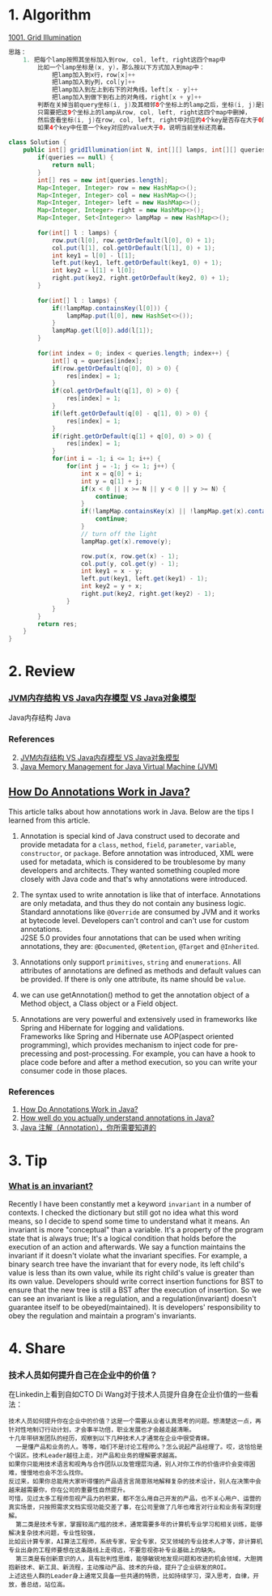 # 1. Algorithm
[1001. Grid Illumination](https://leetcode.com/problems/grid-illumination/description/)
```Java
思路：
    1. 把每个lamp按照其坐标加入到row, col, left, right这四个map中
        比如一个lamp坐标是(x, y)，那么按以下方式加入到map中：
            把lamp加入到x行，row[x]++
            把lamp加入到y列，col[y]++
            把lamp加入到左上到右下的对角线，left[x - y]++
            把lamp加入到做下到右上的对角线，right[x + y]++
        判断在关掉当前query坐标(i, j)及其相邻8个坐标上的lamp之后，坐标(i, j)是否还被其他lamp照亮，
        只需要把这9个坐标上的lamp从row, col, left, right这四个map中删掉，
        然后查看坐标(i, j)在row, col, left, right中对应的4个key是否存在大于0的value，即判断row[i], col[j], left[i - j], right[i + j]是否大于0
        如果4个key中任意一个key对应的value大于0，说明当前坐标还亮着。
        
class Solution {
    public int[] gridIllumination(int N, int[][] lamps, int[][] queries) {
        if(queries == null) {
            return null;
        }
        int[] res = new int[queries.length];
        Map<Integer, Integer> row = new HashMap<>();
        Map<Integer, Integer> col = new HashMap<>();
        Map<Integer, Integer> left = new HashMap<>();
        Map<Integer, Integer> right = new HashMap<>();
        Map<Integer, Set<Integer>> lampMap = new HashMap<>();
        
        for(int[] l : lamps) {
            row.put(l[0], row.getOrDefault(l[0], 0) + 1);
            col.put(l[1], col.getOrDefault(l[1], 0) + 1);
            int key1 = l[0] - l[1];
            left.put(key1, left.getOrDefault(key1, 0) + 1);
            int key2 = l[1] + l[0];
            right.put(key2, right.getOrDefault(key2, 0) + 1);
        }
        
        for(int[] l : lamps) {
            if(!lampMap.containsKey(l[0])) {
                lampMap.put(l[0], new HashSet<>());
            }
            lampMap.get(l[0]).add(l[1]);
        }
        
        for(int index = 0; index < queries.length; index++) {
            int[] q = queries[index];
            if(row.getOrDefault(q[0], 0) > 0) {
                res[index] = 1;
            }
            if(col.getOrDefault(q[1], 0) > 0) {
                res[index] = 1;
            }
            if(left.getOrDefault(q[0] - q[1], 0) > 0) {
                res[index] = 1;
            }
            if(right.getOrDefault(q[1] + q[0], 0) > 0) {
                res[index] = 1;
            }
            for(int i = -1; i <= 1; i++) {
                for(int j = -1; j <= 1; j++) {
                    int x = q[0] + i;
                    int y = q[1] + j;
                    if(x < 0 || x >= N || y < 0 || y >= N) {
                        continue;
                    }
                    if(!lampMap.containsKey(x) || !lampMap.get(x).contains(y)) {
                        continue;
                    }
                    // turn off the light
                    lampMap.get(x).remove(y);

                    row.put(x, row.get(x) - 1);
                    col.put(y, col.get(y) - 1);
                    int key1 = x - y;
                    left.put(key1, left.get(key1) - 1);
                    int key2 = y + x;
                    right.put(key2, right.get(key2) - 1);
                }
            }
        }
        return res;
    }
}

```

# 2. Review
### [JVM内存结构 VS Java内存模型 VS Java对象模型](https://www.hollischuang.com/archives/2509)

Java内存结构
Java

### References
  2. [JVM内存结构 VS Java内存模型 VS Java对象模型](https://www.hollischuang.com/archives/2509)
  1. [Java Memory Management for Java Virtual Machine (JVM)](https://betsol.com/2017/06/java-memory-management-for-java-virtual-machine-jvm/)

## [How Do Annotations Work in Java?](https://dzone.com/articles/how-annotations-work-java)
This article talks about how annotations work in Java. Below are the tips I learned from this article.

1. Annotation is special kind of Java construct used to decorate and provide metadata for a `class`, `method`, `field`, `parameter`, `variable`, `constructor`, or `package`. Before annotation was introduced, XML were used for metadata, which is considered to be troublesome by many developers and architects. They wanted something coupled more closely with Java code and that's why annotations were introduced.

2. The syntax used to write annotation is like that of interface. Annotations are only metadata, and thus they do not contain any business logic. Standard annotations like `@Override` are consumed by JVM and it works at bytecode level. Developers can't control and can't use for custom annotations. </br>
  J2SE 5.0 provides four annotations that can be used when writing annotations, they are: `@Documented`, `@Retention`, `@Target` and `@Inherited`.
  
3. Annotations only support `primitives`, `string` and `enumerations`. All attributes of annotations are defined as methods and default values can be provided. If there is only one attribute, its name should be `value`.

4. we can use getAnnotation() method to get the annotation object of a Method object, a Class object or a Field object.

5. Annotations are very powerful and extensively used in frameworks like Spring and Hibernate for logging and validations.</br>
  Frameworks like Spring and Hibernate use AOP(aspect oriented programming), which provides mechanism to inject code for pre-precessing and post-processing. For example, you can have a hook to place code before and after a method execution, so you can write your consumer code in those places.


### References
  1. [How Do Annotations Work in Java?](https://dzone.com/articles/how-annotations-work-java)
  2. [How well do you actually understand annotations in Java?](https://jaxenter.com/understand-annotations-java-148001.html)
  3. [Java 注解（Annotation），你所需要知道的](https://gitbook.cn/books/5b94a0b99646a53123a50d54/index.html)
  
# 3. Tip
### [What is an invariant?](https://stackoverflow.com/questions/112064/what-is-an-invariant?answertab=votes#tab-top)
Recently I have been constantly met a keyword `invariant` in a number of contexts. I checked the dictionary but still got no idea what this word means, so I decide to spend some time to understand what it means.
An invariant is more "conceptual" than a variable. It's a property of the program state that is always true; It's a logical condition that holds before the execution of an action and afterwards. We say a function maintains the invariant if it doesn't violate what the invariant specifies.
For example, a binary search tree have the invariant that for every node, its left child's value is less than its own value, while its right child's value is greater than its own value. Developers should write correct insertion functions for BST to ensure that the new tree is still a BST after the execution of insertion. So we can see an invariant is like a regulation, and a regulation(invariant) doesn't guarantee itself to be obeyed(maintained). It is developers' responsibility to obey the regulation and maintain a program's invariants. 
  
# 4. Share
### 技术人员如何提升自己在企业中的价值？
在Linkedin上看到自如CTO Di Wang对于技术人员提升自身在企业价值的一些看法：
```
技术人员如何提升你在企业中的价值？这是一个需要从业者认真思考的问题。想清楚这一点，再针对性地制订行动计划，才会事半功倍，职业发展也才会越走越清晰。
十几年带研发团队的经历，观察到以下几种技术人才通常在企业中很受青睐。
  一是懂产品和业务的人。等等，咱们不是讨论工程师么？怎么说起产品经理了。哎，这恰恰是个误区。技术Leader越往上走，对产品和业务的理解要求越高。
如果你只能用技术语言和视角与合作团队以及管理层沟通，别人对你工作的价值评价会变得困难，慢慢地也会不怎么找你。
反过来，如果你总能用大家听得懂的产品语言言简意赅地解释复杂的技术设计，别人在决策中会越来越需要你，你在公司的重要性自然提升。
可惜，见过太多工程师忽视产品力的积累，都不怎么用自己开发的产品，也不关心用户、运营的真实场景，只按照需求文档实现功能交差了事，在公司里做了几年也难言对行业和业务有深刻理解。
  第二类是技术专家，掌握较高门槛的技术，通常需要多年的计算机专业学习和相关训练，能够解决复杂技术问题，专业性较强，
比如云计算专家，AI算法工程师，系统专家，安全专家，交叉领域的专业技术人才等，非计算机专业出身的工程师要想在这条路线上走得远，不要忽视弥补专业基础上的缺失。
  第三类是有创新意识的人，具有批判性思维，能够敏锐地发现问题和改进的机会领域，大胆拥抱新技术、新工具、新流程，主动推动产品、技术的升级，提升了企业研发的ROI。
上述这些人群的Leader身上通常又具备一些共通的特质，比如持续学习，深入思考，自律，开放，善总结，站位高。
```
